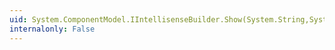 ```yaml
---
uid: System.ComponentModel.IIntellisenseBuilder.Show(System.String,System.String,System.String@)
internalonly: False
---
```

